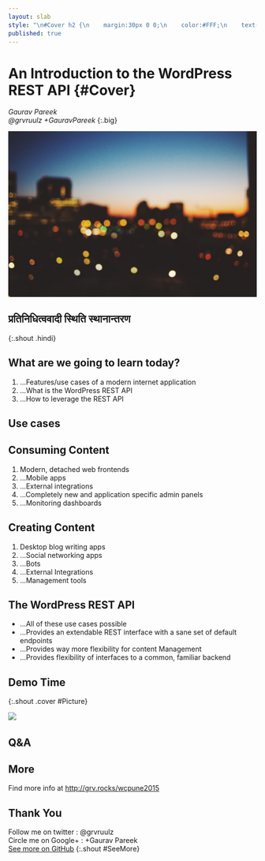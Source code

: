 ```yaml
---
layout: slab
style: "\n#Cover h2 {\n    margin:30px 0 0;\n    color:#FFF;\n    text-align:center;\n    font-size:70px;\n    }\n#Cover p {\n    margin:10px 0 0;\n    text-align:center;\n    color:#FFF;\n    font-style:italic;\n    font-size:20px;\n    }\n    #Cover p a {\n        color:#FFF;\n        }\n#Picture h2 {\n    color:#FFF;\n    }\n#SeeMore h2 {\n    font-size:100px\n    }\n#SeeMore img {\n    width:0.72em;\n    height:0.72em;\n    }\n"
published: true
---
```



# An Introduction to the WordPress REST API {#Cover}

*Gaurav Pareek*  
*@grvruulz*
*+GauravPareek*
{:.big}

![](pictures/cover.jpg)
<!-- photo by Oliur Rahman, http://photos.oliur.com/ -->


## प्रतिनिधित्ववादी स्थिति स्थानान्तरण
{:.shout .hindi}

## What are we going to learn today?

1. …Features/use cases of a modern internet application
2. …What is the WordPress REST API
3. …How to leverage the REST API


## **Use cases**

## Consuming Content

1. Modern, detached web frontends
2. …Mobile apps
3. …External integrations
4. …Completely new and application specific admin panels
5. …Monitoring dashboards


## Creating Content

1. Desktop blog writing apps
2. …Social networking apps
3. …Bots
4. …External Integrations
5. …Management tools


## The WordPress REST API
- …All of these use cases possible
- …Provides an extendable REST interface with a sane set of default endpoints
- …Provides way more flexibility for content Management
- …Provides flexibility of interfaces to a common, familiar backend

## Demo Time  
{:.shout .cover #Picture}

![](pictures/picture.jpg)
<!-- photo by John Carey, fiftyfootshadows.net -->

## **Q&A**

## More
Find more info at http://grv.rocks/wcpune2015


## Thank You  
Follow me on twitter : @grvruulz  
Circle me on Google+ : +Gaurav Pareek  
[See more on GitHub](https://github.com/shower/shower/)
{:.shout #SeeMore}
